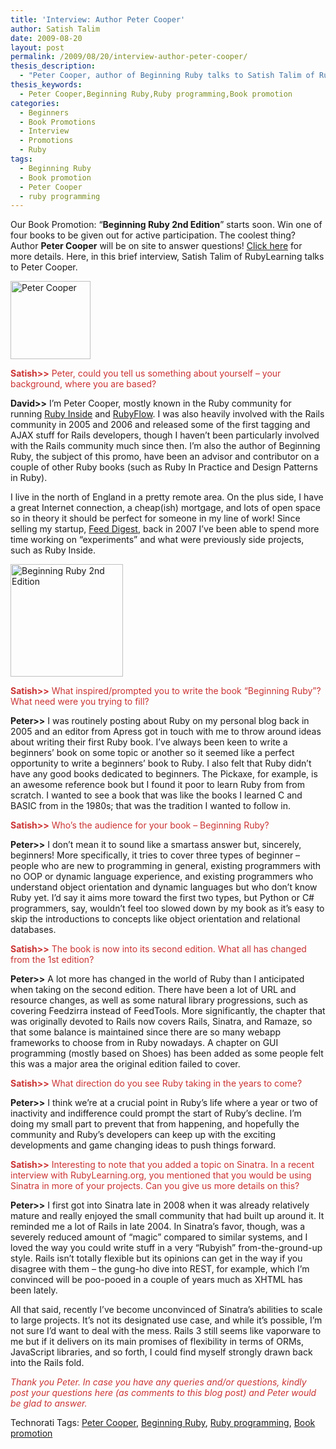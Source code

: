 ```yaml
---
title: 'Interview: Author Peter Cooper'
author: Satish Talim
date: 2009-08-20
layout: post
permalink: /2009/08/20/interview-author-peter-cooper/
thesis_description:
  - "Peter Cooper, author of Beginning Ruby talks to Satish Talim of RubyLearning during the promo of Peter's book."
thesis_keywords:
  - Peter Cooper,Beginning Ruby,Ruby programming,Book promotion
categories:
  - Beginners
  - Book Promotions
  - Interview
  - Promotions
  - Ruby
tags:
  - Beginning Ruby
  - Book promotion
  - Peter Cooper
  - ruby programming
---
```

<div>
  <p class="alert">
    Our Book Promotion: &#8220;<strong>Beginning Ruby 2nd Edition</strong>&#8221; starts soon. Win one of four books to be given out for active participation. The coolest thing? Author <b>Peter Cooper</b> will be on site to answer questions! <a href="http://rubylearning.com/blog/2009/08/12/book-promotion-beginning-ruby-2nd-edition/">Click here</a> for more details. Here, in this brief interview, Satish Talim of RubyLearning talks to Peter Cooper.
  </p>
  
  <p>
    <img class="alignright" title="Peter Cooper" src="http://www.rubylearning.com/images/petercooper.jpg" alt="Peter Cooper" width="128" height="125" />
  </p>
  
  <p>
    <span style="color:#CC3333;"><strong>Satish>></strong> Peter, could you tell us something about yourself &#8211; your background, where you are based?</span>
  </p>
  
  <p>
    <strong>David>></strong> I&#8217;m Peter Cooper, mostly known in the Ruby community for running <a href="http://www.rubyinside.com/">Ruby Inside</a> and <a href="http://www.rubyflow.com/">RubyFlow</a>. I was also heavily involved with the Rails community in 2005 and 2006 and released some of the first tagging and AJAX stuff for Rails developers, though I haven&#8217;t been particularly involved with the Rails community much since then. I&#8217;m also the author of Beginning Ruby, the subject of this promo, have been an advisor and contributor on a couple of other Ruby books (such as Ruby In Practice and Design Patterns in Ruby).
  </p>
  
  <p>
    I live in the north of England in a pretty remote area. On the plus side, I have a great Internet connection, a cheap(ish) mortgage, and lots of open space so in theory it should be perfect for someone in my line of work! Since selling my startup, <a href="http://feed.informer.com/">Feed Digest</a>, back in 2007 I&#8217;ve been able to spend more time working on &#8220;experiments&#8221; and what were previously side projects, such as Ruby Inside.
  </p>
  
  <p>
    <img class="alignright" title="Beginning Ruby 2nd Edition" src="http://rubylearning.com/images/begrubyicon1.png" alt="Beginning Ruby 2nd Edition" width="180" height="180" />
  </p>
  
  <p>
    <span style="color:#CC3333;"><strong>Satish>></strong> What inspired/prompted you to write the book &#8220;Beginning Ruby&#8221;? What need were you trying to fill?</span>
  </p>
  
  <p>
    <strong>Peter>></strong> I was routinely posting about Ruby on my personal blog back in 2005 and an editor from Apress got in touch with me to throw around ideas about writing their first Ruby book. I&#8217;ve always been keen to write a beginners&#8217; book on some topic or another so it seemed like a perfect opportunity to write a beginners&#8217; book to Ruby. I also felt that Ruby didn&#8217;t have any good books dedicated to beginners. The Pickaxe, for example, is an awesome reference book but I found it poor to learn Ruby from from scratch. I wanted to see a book that was like the books I learned C and BASIC from in the 1980s; that was the tradition I wanted to follow in.
  </p>
  
  <p>
    <span style="color:#CC3333;"><strong>Satish>></strong> Who’s the audience for your book &#8211; Beginning Ruby?</span>
  </p>
  
  <p>
    <strong>Peter>></strong> I don&#8217;t mean it to sound like a smartass answer but, sincerely, beginners! More specifically, it tries to cover three types of beginner &#8211; people who are new to programming in general, existing programmers with no OOP or dynamic language experience, and existing programmers who understand object orientation and dynamic languages but who don&#8217;t know Ruby yet. I&#8217;d say it aims more toward the first two types, but Python or C# programmers, say, wouldn&#8217;t feel too slowed down by my book as it&#8217;s easy to skip the introductions to concepts like object orientation and relational databases.
  </p>
  
  <p>
    <span style="color:#CC3333;"><strong>Satish>></strong> The book is now into its second edition. What all has changed from the 1st edition?</span>
  </p>
  
  <p>
    <strong>Peter>></strong> A lot more has changed in the world of Ruby than I anticipated when taking on the second edition. There have been a lot of URL and resource changes, as well as some natural library progressions, such as covering Feedzirra instead of FeedTools. More significantly, the chapter that was originally devoted to Rails now covers Rails, Sinatra, and Ramaze, so that some balance is maintained since there are so many webapp frameworks to choose from in Ruby nowadays. A chapter on GUI programming (mostly based on Shoes) has been added as some people felt this was a major area the original edition failed to cover.
  </p>
  
  <p>
    <span style="color:#CC3333;"><strong>Satish>></strong> What direction do you see Ruby taking in the years to come?</span>
  </p>
  
  <p>
    <strong>Peter>></strong> I think we&#8217;re at a crucial point in Ruby&#8217;s life where a year or two of inactivity and indifference could prompt the start of Ruby&#8217;s decline. I&#8217;m doing my small part to prevent that from happening, and hopefully the community and Ruby&#8217;s developers can keep up with the exciting developments and game changing ideas to push things forward.
  </p>
  
  <p>
    <span style="color:#CC3333;"><strong>Satish>></strong> Interesting to note that you added a topic on Sinatra. In a recent interview with RubyLearning.org, you mentioned that you would be using Sinatra in more of your projects. Can you give us more details on this?</span>
  </p>
  
  <p>
    <strong>Peter>></strong> I first got into Sinatra late in 2008 when it was already relatively mature and really enjoyed the small community that had built up around it. It reminded me a lot of Rails in late 2004. In Sinatra&#8217;s favor, though, was a severely reduced amount of &#8220;magic&#8221; compared to similar systems, and I loved the way you could write stuff in a very &#8220;Rubyish&#8221; from-the-ground-up style. Rails isn&#8217;t totally flexible but its opinions can get in the way if you disagree with them &#8211; the gung-ho dive into REST, for example, which I&#8217;m convinced will be poo-pooed in a couple of years much as XHTML has been lately.
  </p>
  
  <p>
    All that said, recently I&#8217;ve become unconvinced of Sinatra&#8217;s abilities to scale to large projects. It&#8217;s not its designated use case, and while it&#8217;s possible, I&#8217;m not sure I&#8217;d want to deal with the mess. Rails 3 still seems like vaporware to me but if it delivers on its main promises of flexibility in terms of ORMs, JavaScript libraries, and so forth, I could find myself strongly drawn back into the Rails fold.
  </p>
  
  <p>
    <span style="color:#CC3333;"><em>Thank you Peter. In case you have any queries and/or questions, kindly post your questions here (as comments to this blog post) and Peter would be glad to answer.</em></span>
  </p>
</div>

Technorati Tags: <a href="http://technorati.com/tag/Peter+Cooper" rel="tag">Peter Cooper</a>, <a href="http://technorati.com/tag/Beginning+Ruby" rel="tag">Beginning Ruby</a>, <a href="http://technorati.com/tag/Ruby+programming" rel="tag">Ruby programming</a>, <a href="http://technorati.com/tag/Book+promotion" rel="tag">Book promotion</a>
